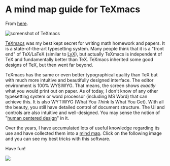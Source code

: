 # A mind map guide for TeXmacs

From [here](https://yinwang1.substack.com/p/texmacs).

![](https://substackcdn.com/image/fetch/w_1456,c_limit,f_auto,q_auto:good,fl_progressive:steep/https%3A%2F%2Fbucketeer-e05bbc84-baa3-437e-9518-adb32be77984.s3.amazonaws.com%2Fpublic%2Fimages%2Fbda3a56e-9326-4889-b5e8-930e9854232d_799x685.png "screenshot of TeXmacs")

[TeXmacs](http://texmacs.org)<span> was my best kept secret for writing math homework and papers. It is a state-of-the-art typesetting system. Many people think that it is a "front end" of TeX/LaTeX (similar to </span>[LyX](http://www.lyx.org/)<span>), but actually TeXmacs is independent of TeX and fundamentally better than TeX. TeXmacs inherited some good designs of TeX, but then went far beyond.</span>

<span>TeXmacs has the same or even better typographical quality than TeX but with much more intuitive and beautifully designed interface. The editor environment is 100% WYSIWYG. That means, the screen shows</span> _exactly_ <span>what you would print out on paper. As of today, I don't know of any other typesetting system or word processor (including MS Word) that can achieve this. It is also WYTIWYG (What You</span> _Think_ <span>Is What You Get). With all the beauty, you still have detailed control of document structure. The UI and controls are also intuitive and well-designed. You may sense the notion of "</span>[human centered design](http://www.amazon.com/Design-Everyday-Things-Revised-Expanded-ebook/dp/B00E257T6C)<span>" in it.</span>

<span>Over the years, I have accumulated lots of useful knowledge regarding its use and have collected them into a</span> [mind map](http://www.mindomo.com/view?m=b207992c90c046bdbe4053cbdf88b5d5)<span>. Click on the following image and you can see my best tricks with this software.</span>

Have fun!

![](https://substackcdn.com/image/fetch/w_1456,c_limit,f_auto,q_auto:good,fl_progressive:steep/https%3A%2F%2Fbucketeer-e05bbc84-baa3-437e-9518-adb32be77984.s3.amazonaws.com%2Fpublic%2Fimages%2F26353a8e-7afa-42f8-8c22-84c1b6a57738_635x423.png)
